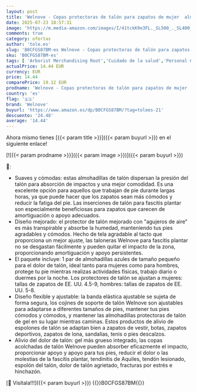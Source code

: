 ```yaml
---
layout: post
title: 'Welnove - Copas protectoras de talón para zapatos de mujer  almohadillas para el alivio de la fascitis plantar  cojín de apoyo para el dolor de talón  espolón de talón  tendinitis de Aquiles  talones'
date: 2025-07-23 18:57:31
image: 'https://m.media-amazon.com/images/I/41tckK9e3FL._SL500_._SL400_.jpg'
comments: true
category: ofertas
author: 'tole.es'
slug: 'B0CFGS87BM-es Welnove - Copas protectoras de talón para zapatos de mujer...'
sku: 'B0CFGS87BM-es'
tags: [ 'Arborist Merchandising Root','Cuidado de la salud','Personal Care','Podología en medicamentos, remedios y suplementos dietéticos','Salud y cuidado personal','Self Service','Special Features Stores','Taloneras en medicamentos, remedios y suplementos dietéticos','d1f558da-03d3-4105-8a50-454423a601fb_0','d1f558da-03d3-4105-8a50-454423a601fb_3501','welnove','zapatos','🇪🇸', ]
actualPrice: 14.44 EUR
currency: EUR
price: 14.44
comparePrice: 19.12 EUR
prodname: 'Welnove - Copas protectoras de talón para zapatos de mujer  almohadillas para el alivio de la fascitis plantar  cojín de apoyo para el dolor de talón  espolón de talón  tendinitis de Aquiles  talones'
country: 'es'
flag: '🇪🇸'
brand: 'Welnove'
buyurl: 'https://www.amazon.es/dp/B0CFGS87BM/?tag=tolees-21'
descuento: '24.48'
average: '14.44'
---
```


Ahora mismo tienes [{{< param title >}}]({{< param buyurl >}}) en el siguiente enlace!

[![{{< param prodname >}}]({{< param image >}})]({{< param buyurl >}})

🔎:

- Suaves y cómodas: estas almohadillas de talón dispersan la presión del talón para absorción de impactos y una mejor comodidad. Es una excelente opción para aquellos que trabajan de pie durante largas horas, ya que puede hacer que los zapatos sean más cómodos y reducir la fatiga del pie. Las inserciones de talón para fascitis plantar son especialmente beneficiosas para zapatos que carecen de amortiguación o apoyo adecuados.
- Diseño mejorado: el protector de talón mejorado con "agujeros de aire" es más transpirable y absorbe la humedad, manteniendo tus pies agradables y cómodos. Hecho de tela agradable al tacto que proporciona un mejor ajuste, las taloneras Welnove para fascitis plantar no se desgastan fácilmente y pueden quitar el impacto de la zona, proporcionando amortiguación y apoyo persistentes.
- El paquete incluye: 1 par de almohadillas azules de tamaño pequeño para el dolor de talón, ideal tanto para mujeres como para hombres, protege tu pie mientras realizas actividades físicas, trabajo diario o duermes por la noche. Los protectores de talón se ajustan a mujeres: tallas de zapatos de EE. UU. 4.5-9, hombres: tallas de zapatos de EE. UU. 5-8.
- Diseño flexible y ajustable: la banda elástica ajustable se sujeta de forma segura, los cojines de soporte de talón Welnove son ajustables para adaptarse a diferentes tamaños de pies, mantener tus pies cómodos y cómodos, y mantener las almohadillas protectoras de talón de gel en su lugar mientras caminas. Estos productos de alivio de espolones de talón se adaptan bien a zapatos de vestir, botas, zapatos deportivos, zapatos de lona, sandalias, tenis o pies descalzos.
- Alivio del dolor de talón: gel más grueso integrado, las copas acolchadas de talón Welnove pueden absorber eficazmente el impacto, proporcionar apoyo y apoyo para tus pies, reducir el dolor o las molestias de la fascitis plantar, tendinitis de Aquiles, tendón lesionado, espolón del talón, dolor de talón agrietado, fracturas por estrés e hinchazón.

[🛒 Visítala!!!]({{< param buyurl >}})
{{<world>}}B0CFGS87BM{{</world>}}
